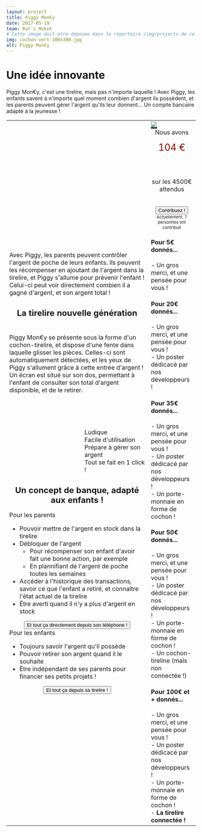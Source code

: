 ```yaml
---
layout: project
title: Piggy Mon€y
date: 2017-05-19
team: Rat'z Moket
# Cette image doit etre deposee dans le repertoire /img/projects de ce site.
img: cochon-vert-300x300.jpg
alt: Piggy Mon€y
---
```

<h1>Une idée innovante</h1>
<i class="fa fa-asterisk fa-2" aria-hidden="true"></i> Piggy Mon€y, c'est une tirelire, mais pas n'importe laquelle ! Avec Piggy, les enfants savent à n'importe quel moment combien d'argent ils possèdent, et les parents peuvent gérer l'argent qu'ils leur donnent... Un compte bancaire adapté à la jeunesse ! 

<table> <tr> <td> 
<i class="fa fa-asterisk fa-2" aria-hidden="true"></i> Avec Piggy, les parents peuvent contrôler l'argent de poche de leurs enfants. Ils peuvent les récompenser en ajoutant de l'argent dans la tirelire, et Piggy s'allume pour prévenir l'enfant ! Celui-ci peut voir directement combien il a gagné d'argent, et son argent total ! 


<center> <h2 class="bg-warning" style="height:50px; font-size:22px;">La tirelire nouvelle génération</h2></center>
<i class="fa fa-asterisk fa-2" aria-hidden="true"></i> Piggy Mon€y se présente sous la forme d'un cochon-tirelire, et dispose d'une fente dans laquelle glisser les pièces. Celles-ci sont automatiquement détectées, et les yeux de Piggy s'allument grâce à cette entrée d'argent ! Un écran est situé sur son dos, permettant à l'enfant de consulter son total d'argent disponible, et de le retirer. 



 <br /> <br /> <br />
<div style="padding-left:200px;"> 
<i class="fa fa-plus" aria-hidden="true"></i> Ludique <br />
<i class="fa fa-plus" aria-hidden="true"></i> Facile d'utilisation <br />
<i class="fa fa-plus" aria-hidden="true"></i> Prépare à gérer son argent <br />
<i class="fa fa-plus" aria-hidden="true"></i> Tout se fait en 1 click ! <br />
</div>




<center> <h2 class="bg-warning" style="height:50px; font-size:22px;">Un concept de banque, adapté aux enfants !</h2></center>

<div class="fa fa-bookmark-o">Pour les parents</div>
<ul>
<li> Pouvoir mettre de l'argent en stock dans la tirelire</li>
<li> Débloquer de l'argent 
  <ul> <li> Pour récompenser son enfant d'avoir fait une bonne action, par exemple</li>
  <li>  En plannifiant de l'argent de poche toutes les semaines</li></ul></li>
<li> Accéder à l'historique des transactions, savoir ce que l'enfant a retiré, et connaître l'état actuel de la tirelire</li>
<li> Être averti quand il n'y a plus d'argent en stock</li>
</ul>
<center><button type="button" class="fa fa-mobile" class="btn btn-danger">Et tout ça directement depuis son téléphone !</button></center>

<div class="fa fa-bookmark-o">Pour les enfants</div>
<ul>
<li> Toujours savoir l'argent qu'il possède</li>
<li> Pouvoir retirer son argent quand il le souhaite</li>
<li> Être indépendant de ses parents pour financer ses petits projets !</li>
</ul>

<center><button type="button" class="fa fa-superpowers" class="btn btn-danger">Et tout ça depuis sa tirelire !</button></center>



 </td>  <td> 
<img src="http://www.e-playbuyers.com/Files/86582/Img/11/TIR21V-Z2-1-.jpg" style="border-bottom:3px solid black;"/>
<center>Nous avons <br />
<div style="font-size:25px;text-align:center;color:darkred;background-image:url('http://icon-icons.com/icons2/550/PNG/96/business-color_pig_icon-icons.com_53440.png'); padding-top:15px;width:96px; height:96px;"> 104 €<br />
</div> 
sur les 4500€ attendus <br /><br />

<button type="button" class="btn btn-danger"> Contribuez !</button>
<span style="font-size:11px;">Actuellement, <span style="color:darkred;"> 7 </span> personnes ont contribué</span></center>

<div><h4>Pour 5€ donnés...</h4>
- Un gros merci, et une pensée pour vous !<br />
</div>
<div><h4>Pour 20€ donnés...</h4>
- Un gros merci, et une pensée pour vous !<br />
- Un poster dédicacé par nos développeurs !<br />
</div>
<div><h4>Pour 35€ donnés...</h4>
- Un gros merci, et une pensée pour vous !<br />
- Un poster dédicacé par nos développeurs !<br />
- Un porte-monnaie en forme de cochon !<br />
</div>
<div><h4>Pour 50€ donnés...</h4>
- Un gros merci, et une pensée pour vous !<br />
- Un poster dédicacé par nos développeurs !<br />
- Un porte-monnaie en forme de cochon !<br />
- Un cochon-tireline (mais non connectée !)<br />
</div>
<div><h4>Pour 100€ et + donnés...</h4>
- Un gros merci, et une pensée pour vous !<br />
- Un poster dédicacé par nos développeurs !<br />
- Un porte-monnaie en forme de cochon !<br />
- <b>La tirelire connectée ! </b>
</div>


</td> </tr></table>
